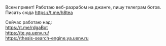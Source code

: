 Всем привет! Работаю веб-разрабом на джанге, пишу телеграм ботов. Писать сюда https://t.me/h8tea

Сейчас работаю над:  
https://t.me/rdgaBot  
https://te.ya.uenv.ru/  
https://thesis-search-engine.ya.uenv.ru
